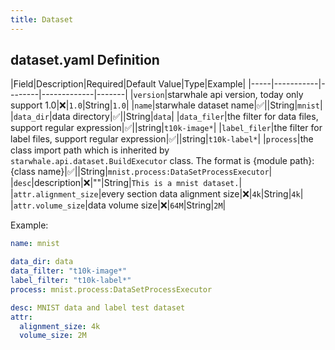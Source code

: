 ```yaml
---
title: Dataset
---
```


## dataset.yaml Definition

|Field|Description|Required|Default Value|Type|Example|
|-----|-----------|--------|-------------|-------|
|`version`|starwhale api version, today only support 1.0|❌|`1.0`|String|`1.0`|
|`name`|starwhale dataset name|✅||String|`mnist`|
|`data_dir`|data directory|✅||String|`data`|
|`data_filer`|the filter for data files, support regular expression|✅||string|`t10k-image*`|
|`label_filer`|the filter for label files, support regular expression|✅||string|`t10k-label*`|
|`process`|the class import path which is inherited by `starwhale.api.dataset.BuildExecutor` class. The format is {module path}:{class name}|✅||String|`mnist.process:DataSetProcessExecutor`|
|`desc`|description|❌|""|String|`This is a mnist dataset.`|
|`attr.alignment_size`|every section data alignment size|❌|`4k`|String|`4k`|
|`attr.volume_size`|data volume size|❌|`64M`|String|`2M`|

Example:

```yaml
name: mnist

data_dir: data
data_filter: "t10k-image*"
label_filter: "t10k-label*"
process: mnist.process:DataSetProcessExecutor

desc: MNIST data and label test dataset
attr:
  alignment_size: 4k
  volume_size: 2M
```
